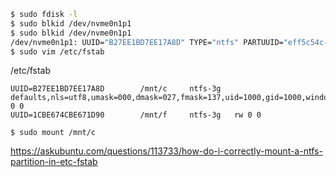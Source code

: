 ```bash
$ sudo fdisk -l
$ sudo blkid /dev/nvme0n1p1
$ sudo blkid /dev/nvme0n1p1
/dev/nvme0n1p1: UUID="B27EE1BD7EE17A8D" TYPE="ntfs" PARTUUID="eff5c54c-01"
$ sudo vim /etc/fstab
```

/etc/fstab

```
UUID=B27EE1BD7EE17A8D        /mnt/c     ntfs-3g   defaults,nls=utf8,umask=000,dmask=027,fmask=137,uid=1000,gid=1000,windows_names 0 0 
UUID=1CBE674CBE671D90        /mnt/f     ntfs-3g   rw 0 0
```

```
$ sudo mount /mnt/c
```

https://askubuntu.com/questions/113733/how-do-i-correctly-mount-a-ntfs-partition-in-etc-fstab
